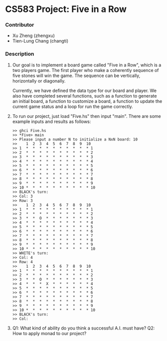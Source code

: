 # CS583 Project: Five in a Row

### Contributor
* Xu Zheng (zhengxu) 
* Tien-Lung Chang (changti)

### Description

1. Our goal is to implement a board game called "Five in a Row", which is
   a two players game. The first player who make a coherently sequence of
   five stones will win the game. The sequence can be vertically, horizontally
   or diagonally.

   Currently, we have defined the data type for our board and player. We
   also have completed several functions, such as a function to generate
   an initial board, a function to customize a board, a function to update
   the current game status and a loop for run the game correctly.

2. To run our project, just load "Five.hs" then input "main". There are
   some example inputs and results as follows:

   ```
   >> ghci Five.hs
   >> *Five> main
   >> Please input a number N to initialize a NxN board: 10
   >>    1  2  3  4  5  6  7  8  9  10
   >> 1  *  *  *  *  *  *  *  *  *  * 1
   >> 2  *  *  *  *  *  *  *  *  *  * 2
   >> 3  *  *  *  *  *  *  *  *  *  * 3
   >> 4  *  *  *  *  *  *  *  *  *  * 4
   >> 5  *  *  *  *  *  *  *  *  *  * 5
   >> 6  *  *  *  *  *  *  *  *  *  * 6
   >> 7  *  *  *  *  *  *  *  *  *  * 7
   >> 8  *  *  *  *  *  *  *  *  *  * 8
   >> 9  *  *  *  *  *  *  *  *  *  * 9
   >> 10 *  *  *  *  *  *  *  *  *  * 10
   >> BLACK's turn:
   >> Col: 3
   >> Row: 3
   >>    1  2  3  4  5  6  7  8  9  10
   >> 1  *  *  *  *  *  *  *  *  *  * 1
   >> 2  *  *  *  *  *  *  *  *  *  * 2
   >> 3  *  *  O  *  *  *  *  *  *  * 3
   >> 4  *  *  *  *  *  *  *  *  *  * 4
   >> 5  *  *  *  *  *  *  *  *  *  * 5
   >> 6  *  *  *  *  *  *  *  *  *  * 6
   >> 7  *  *  *  *  *  *  *  *  *  * 7
   >> 8  *  *  *  *  *  *  *  *  *  * 8
   >> 9  *  *  *  *  *  *  *  *  *  * 9
   >> 10 *  *  *  *  *  *  *  *  *  * 10
   >> WHITE's turn:
   >> Col: 4
   >> Row: 4
   >>    1  2  3  4  5  6  7  8  9  10
   >> 1  *  *  *  *  *  *  *  *  *  * 1
   >> 2  *  *  *  *  *  *  *  *  *  * 2
   >> 3  *  *  O  *  *  *  *  *  *  * 3
   >> 4  *  *  *  X  *  *  *  *  *  * 4
   >> 5  *  *  *  *  *  *  *  *  *  * 5
   >> 6  *  *  *  *  *  *  *  *  *  * 6
   >> 7  *  *  *  *  *  *  *  *  *  * 7
   >> 8  *  *  *  *  *  *  *  *  *  * 8
   >> 9  *  *  *  *  *  *  *  *  *  * 9
   >> 10 *  *  *  *  *  *  *  *  *  * 10
   >> BLACK's turn:
   >> Col:
   ```

3. Q1: What kind of ability do you think a successful A.I. must have?
   Q2: How to apply monad to our project?

